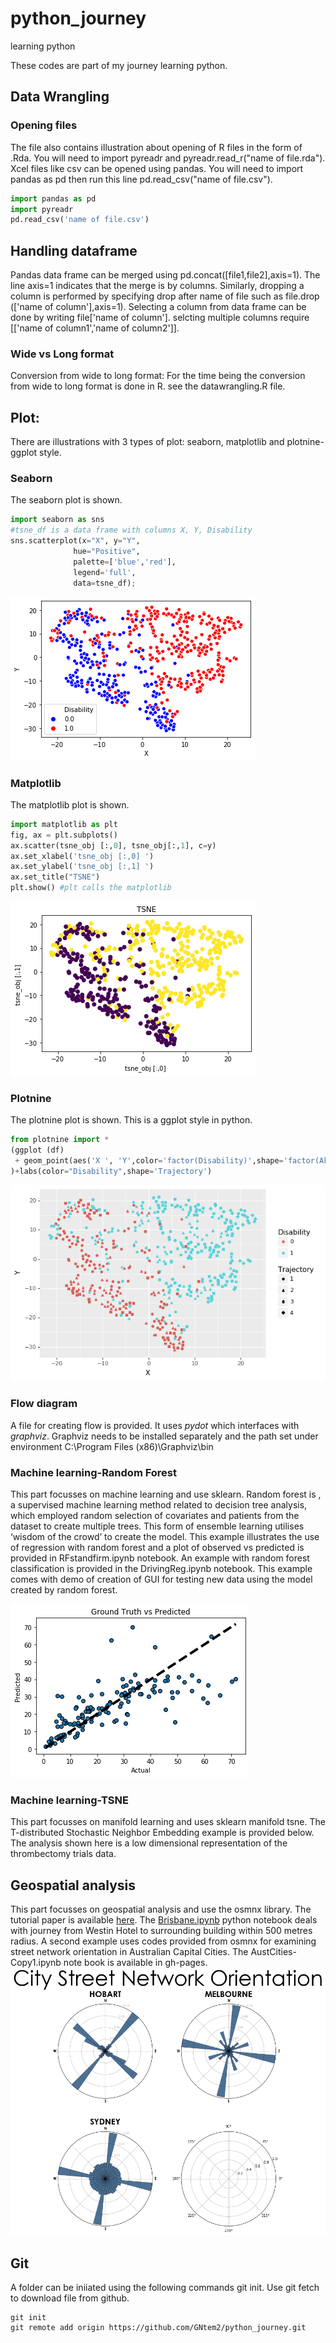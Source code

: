 # python_journey
learning python

These codes are part of my journey learning python. 

## Data Wrangling

### Opening files 
The file also contains illustration about opening of R files in the form of .Rda. You will need to import pyreadr and pyreadr.read_r("name of file.rda"). Xcel files like csv can be opened using pandas. You will need to import pandas as pd then run this line pd.read_csv("name of file.csv"). 

```python
import pandas as pd
import pyreadr 
pd.read_csv('name of file.csv')
```
## Handling dataframe

Pandas data frame can be merged using pd.concat([file1,file2],axis=1). The line axis=1 indicates that the merge is by columns. Similarly, dropping a column is performed by specifying drop after name of file such as file.drop (['name of column'],axis=1). Selecting a column from data frame can be done by writing file['name of column']. selcting multiple columns require [['name of column1','name of column2']].

### Wide vs Long format

Conversion from wide to long format:
For the time being the conversion from wide to long format is done in R. see the datawrangling.R file.

## Plot:

There are illustrations with 3 types of plot: seaborn, matplotlib and plotnine-ggplot style.

### Seaborn

The seaborn plot is shown. 
```python
import seaborn as sns
#tsne_df is a data frame with columns X, Y, Disability
sns.scatterplot(x="X", y="Y",
              hue="Positive",
              palette=['blue','red'],
              legend='full',
              data=tsne_df);
```
[![here](./TSNEecr_sns.png)](./TSNEecr.ipynb)

### Matplotlib

The matplotlib plot is shown.

```python
import matplotlib as plt
fig, ax = plt.subplots()
ax.scatter(tsne_obj [:,0], tsne_obj[:,1], c=y)
ax.set_xlabel('tsne_obj [:,0] ')
ax.set_ylabel('tsne_obj [:,1] ')
ax.set_title("TSNE")
plt.show() #plt calls the matplotlib
```
![here](./TSNEecr_matplotlib.png)

### Plotnine

The plotnine plot is shown. This is a ggplot style in python.

```python
from plotnine import *  
(ggplot (df)
 + geom_point(aes('X ', 'Y',color='factor(Disability)',shape='factor(Akmed)'))
)+labs(color="Disability",shape='Trajectory')
```
![here](./TSNEecr_plotnine.png)

### Flow diagram

A file for creating flow is provided. It uses _pydot_ which interfaces with _graphviz_. Graphviz needs to be installed separately and the path set under environment C:\Program Files (x86)\Graphviz\bin

###  Machine learning-Random Forest

This part focusses on machine learning and use sklearn. Random forest is , a supervised machine learning method related to decision tree analysis, which employed random selection of covariates and patients from the dataset to create multiple trees. This form of ensemble learning utilises ‘wisdom of the crowd’ to create the model. This example illustrates the use of regression with random forest and a plot of observed vs predicted is provided in RFstandfirm.ipynb notebook. An example with random forest classification is provided in the DrivingReg.ipynb notebook. This example comes with demo of creation of GUI for testing new data using the model created by random forest. 

[![here](./RFstandfirm_regression.png)](./RFstandfirm.ipynb)

### Machine learning-TSNE

This part focusses on manifold learning and uses sklearn manifold tsne. The T-distributed Stochastic Neighbor Embedding example is provided below. The analysis shown here is a low dimensional representation of the thrombectomy trials data. 

## Geospatial analysis

This part focusses on geospatial analysis and use the osmnx library. The tutorial paper is available [here](https://www.frontiersin.org/articles/10.3389/fneur.2019.00743/full). The [Brisbane.ipynb](./Brisbane.ipynb) python notebook deals with journey from Westin Hotel to surrounding building within 500 metres radius. A second example uses codes provided from osmnx for examining street network orientation in Australian Capital Cities. The AustCities-Copy1.ipynb note book is available in gh-pages. [![here](./AustCities.png)](./AustCities-Copy1.ipynb) 

## Git

A folder can be iniiated using the following commands git init.  Use git fetch to download file from github.

```git
git init 
git remote add origin https://github.com/GNtem2/python_journey.git

```

